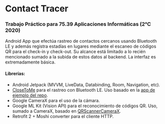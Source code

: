 # Contact Tracer
### Trabajo Práctico para 75.39 Aplicaciones Informáticas (2°C 2020)
Android App que efectúa rastreo de contactos cercanos usando Bluetooth LE y además registra estadías en lugares mediante el escaneo de códigos QR para el check-in y check-out. Su alcance está limitado a lo recién mencionado sumado a la subida de estos datos al backend. La interfaz es extremadamente básica.

#### Librerías:
- Android Jetpack (MVVM, LiveData, Databinding, Room, Navigation, etc).
- [CloseToMe] para el rastreo con Bluetooth LE. Uso basado en la [app de ejemplo del repo](https://github.com/mohsenoid/close-to-me/tree/master/sample-app).
- Google CameraX para el uso de la cámara.
- Google ML Kit (Vision API) para el reconocimiento de códigos QR. Uso, sumado a CameraX, basado en [QRScannerCameraX](https://github.com/natiginfo/QRScannerCameraX).
- Retrofit 2 + Moshi converter para el cliente HTTP.

[CloseToMe]: <https://github.com/mohsenoid/close-to-me>
